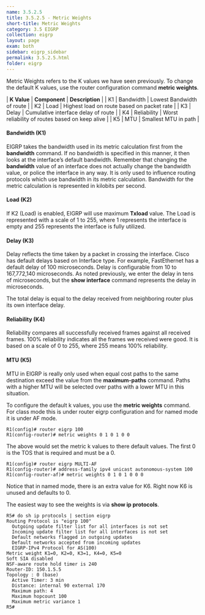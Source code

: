 ```yaml
---
name: 3.5.2.5
title: 3.5.2.5 - Metric Weights
short-title: Metric Weights
category: 3.5 EIGRP
collection: eigrp
layout: page
exam: both
sidebar: eigrp_sidebar
permalink: 3.5.2.5.html
folder: eigrp
---
```

Metric Weights refers to the K values we have seen previously. To change the default K values, use the router configuration command **metric weights**.

| **K Value** | **Component** | **Description** |
| K1 | Bandwidth | Lowest Bandwidth of route |
| K2 | Load | Highest load on route based on packet rate |
| K3 | Delay | Cumulative interface delay of route |
| K4 | Reliability | Worst reliability of routes based on keep alive |
| K5 | MTU | Smallest MTU in path |

#### Bandwidth (K1)
EIGRP takes the bandwidth used in its metric calculation first from the **bandwidth** command. If no bandwidth is specified in this manner, it then looks at the interface’s default bandwidth. Remember that changing the **bandwidth** value of an interface does not actually change the bandwidth value, or police the interface in any way. It is only used to influence routing protocols which use bandwidth in its metric calculation. Bandwidth for the metric calculation is represented in kilobits per second.

#### Load (K2)
If K2 (Load) is enabled, EIGRP will use maximum **Txload** value. The Load is represented with a scale of 1 to 255, where 1 represents the interface is empty and 255 represents the interface is fully utilized.

#### Delay (K3)
Delay reflects the time taken by a packet in crossing the interface. Cisco has default delays based on Interface type. For example, FastEthernet has a default delay of 100 microseconds. Delay is configurable from 10 to 167,772,140 microseconds. As noted previously, we enter the delay in tens of microseconds, but the **show interface** command represents the delay in microseconds.

The total delay is equal to the delay received from neighboring router plus its own interface delay.

#### Reliability (K4)
Reliability compares all successfully received frames against all received frames. 100% reliability indicates all the frames we received were good. It is based on a scale of 0 to 255, where 255 means 100% reliability.

#### MTU (K5)
MTU in EIGRP is really only used when equal cost paths to the same destination exceed the value from the **maximum-paths** command. Paths with a higher MTU will be selected over paths with a lower MTU in this situation.

To configure the default k values, you use the **metric weights** command. For class mode this is under router eigrp configuration and for named mode it is under AF mode.
```
R1(config)# router eigrp 100
R1(config-router)# metric weights 0 1 0 1 0 0
```
The above would set the metric k values to there default values. The first 0 is the TOS that is required and must be a 0.
```
R1(config)# router eigrp MULTI-AF
R1(config-router)# address-family ipv4 unicast autonomous-system 100
R1(config-router-af)# metric weights 0 1 0 1 0 0 0
```
Notice that in named mode, there is an extra value for K6. Right now K6 is unused and defaults to 0.

The easiest way to see the weights is via **show ip protocols**.
```
R5# do sh ip protocols | section eigrp
Routing Protocol is "eigrp 100"
  Outgoing update filter list for all interfaces is not set
  Incoming update filter list for all interfaces is not set
  Default networks flagged in outgoing updates
  Default networks accepted from incoming updates
  EIGRP-IPv4 Protocol for AS(100)
Metric weight K1=0, K2=0, K3=1, K4=0, K5=0
Soft SIA disabled
NSF-aware route hold timer is 240
Router-ID: 150.1.5.5
Topology : 0 (base)
  Active Timer: 3 min
  Distance: internal 90 external 170
  Maximum path: 4
  Maximum hopcount 100
  Maximum metric variance 1
R5#
```
